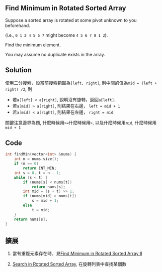 ## Find Minimum in Rotated Sorted Array

Suppose a sorted array is rotated at some pivot unknown to you beforehand.

(i.e., `0 1 2 4 5 6 7` might become `4 5 6 7 0 1 2`).

Find the minimum element.

You may assume no duplicate exists in the array.

## Solution

使用二分搜索，設當前搜索範圍為`[left, right]`, 則中間的值為`mid = (left + right) /2`, 則

* 若`a[left] < a[right]`, 說明沒有旋轉，返回`a[left]`.
* 若`a[mid] > a[right]`, 則結果在右邊， `left = mid + 1`
* 若`a[mid] < a[right]`, 則結果在左邊， `right = mid`

關鍵注意邊界為題, 什麼時候用`>=`什麼時候用`>`, 以及什麼時候用`mid`, 什麼時候用`mid + 1`

## Code
```cpp
int findMin(vector<int> &nums) {
	int n = nums.size();
	if (n == 0)
		return INT_MIN;
	int s = 0, t = n - 1;
	while (s < t) {
		if (nums[s] < nums[t])
			return nums[s];
		int mid = (s + t) >> 1;
		if (nums[mid] > nums[t])
			s = mid + 1;
		else 
			t = mid;
	}
	return nums[s];
}
```

## 擴展

1. 當有重複元素存在時，見[Find Minimum in Rotated Sorted Array II](../FindMinimuminRotatedSortedArray2)

2. [Search in Rotated Sorted Array](../SearchinRotatedSortedArray), 在旋轉列表中查找某個數
